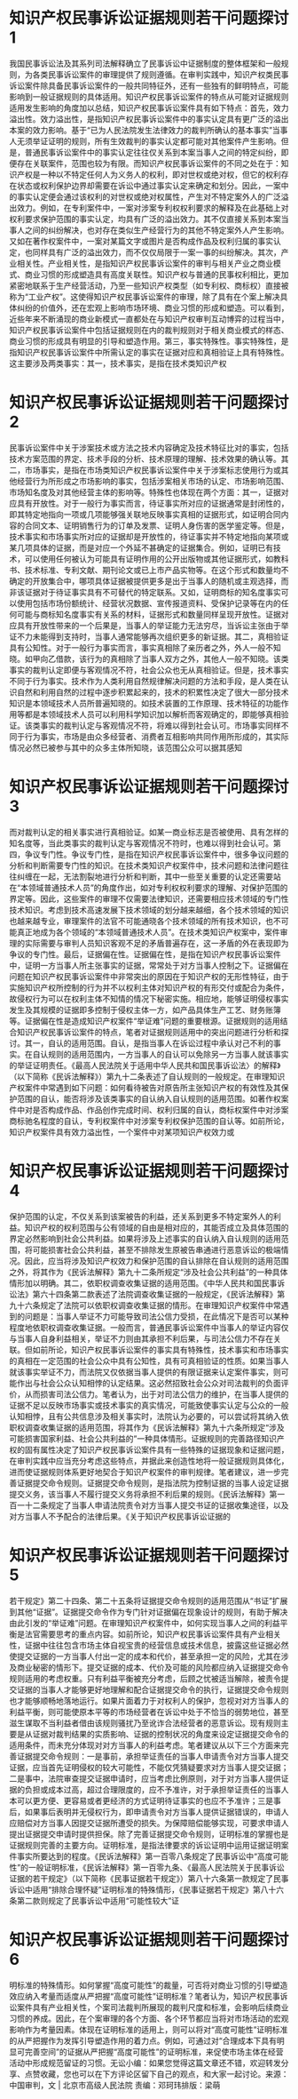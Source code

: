 # 知识产权民事诉讼证据规则若干问题探讨1

我国民事诉讼法及其系列司法解释确立了民事诉讼中证据制度的整体框架和一般规则，为各类民事诉讼案件的审理提供了规则遵循。在审判实践中，知识产权类民事诉讼案件除具备民事诉讼案件的一般共同特征外，还有一些独有的鲜明特点，可能影响到一般证据规则的具体适用。知识产权民事诉讼案件的特点从可能对证据规则适用发生影响的角度加以总结，知识产权民事诉讼案件具有如下特点：首先，效力溢出性。效力溢出性，是指知识产权民事诉讼案件中的事实认定具有更广泛的溢出本案的效力影响。基于“已为人民法院发生法律效力的裁判所确认的基本事实”当事人无须举证证明的规则，所有生效裁判的事实认定都可能对其他案件产生影响。但是，普通民事诉讼案件中的事实认定往往仅关系到本案当事人之间的特定纠纷，即便存在关联案件，范围也较为有限。而知识产权民事诉讼案件的不同之处在于：知识产权是一种以不特定任何人为义务人的权利，即对世权或绝对权，但它的权利存在状态或权利保护边界却需要在诉讼中通过事实认定来确定和划分。因此，一案中的事实认定便会通过该权利的对世权或绝对权属性，产生对不特定案外人的广泛溢出效力。例如，在专利案件中，一案对涉案专利权权利要求的解释及在此基础上对权利要求保护范围的事实认定，均具有广泛的溢出效力。其不仅直接关系到本案当事人之间的纠纷解决，也对存在类似生产经营行为的其他不特定案外人产生影响。又如在著作权案件中，一案对某篇文字或图片是否构成作品及权利归属的事实认定，也同样具有广泛的溢出效力，而不仅仅局限于一案一事的纠纷解决。其次，产业相关性。产业相关性，是指知识产权民事诉讼案件的审判与相关产业之商业模式、商业习惯的形成塑造具有高度关联性。知识产权与普通的民事权利相比，更加紧密地联系于生产经营活动，乃至一些知识产权类型（如专利权、商标权）直接被称为“工业产权”。这使得知识产权民事诉讼案件的审理，除了具有在个案上解决具体纠纷的价值外，还在宏观上影响市场环境、商业习惯的形成和塑造。可以看到，近些年来不断涌现的商业新模式一直都处在与知识产权审判互动博弈的过程当中，知识产权民事诉讼案件中包括证据规则在内的裁判规则对于相关商业模式的样态、商业习惯的形成具有明显的引导和塑造作用。第三，事实特殊性。事实特殊性，是指知识产权民事诉讼案件中所需认定的事实在证据对应和真相验证上具有特殊性。这主要涉及两类事实：其一，技术事实，是指在技术类知识产权

# 知识产权民事诉讼证据规则若干问题探讨2

民事诉讼案件中关于涉案技术或方法之技术内容确定及技术特征比对的事实，包括技术方案范围的界定、技术手段的分析、技术原理的理解、技术效果的确认等。其二，市场事实，是指在市场类知识产权民事诉讼案件中关于涉案标志使用行为或其他经营行为所形成之市场影响的事实，包括涉案相关市场的认定、市场影响范围、市场知名度及对其他经营主体的影响等。特殊性也体现在两个方面：其一，证据对应具有开放性。对于一般行为事实而言，待证事实所对应的证据通常是封闭性的，即其特定地指向一项或几项能够强关联地反映事实真相的证据形式，如证明合同内容的合同文本、证明销售行为的订单及发票、证明人身伤害的医学鉴定等。但是，技术事实和市场事实所对应的证据却是开放性的，待证事实并不特定地指向某项或某几项具体的证据，而是对应一个外延不甚确定的证据集合。例如，证明已有技术，可以使用任何被认为可能具有证明作用的公开出版物或其他证据形式，如教科书、技术标准、专利文献、期刊论文或已上市产品实物等。在这个形式和数量均不确定的开放集合中，哪项具体证据被提供更多是出于当事人的随机或主观选择，而非该证据对于待证事实具有不可替代的特定联系。又如，证明商标的知名度事实可以使用包括市场份额统计、经营状况数据、宣传报道资料、受保护记录等在内的任何可能与商标知名度事实有关系的材料，证据形式和数量同样呈现开放性。证据对应具有开放性带来的一个后果是，当事人的举证能力无法穷尽，当诉讼主张由于举证不力未能得到支持时，当事人通常能够再次组织更多的新证据。其二，真相验证具有公知性。对于一般行为事实而言，事实真相除了亲历者之外，外人一般不知晓。如甲向乙借款，该行为的真相除了当事人双方之外，其他人一般不知晓。该类事实的裁判认定即便与客观情况不符，社会公众也无从真相验证。但是，技术事实不同于行为事实。技术作为人类利用自然规律解决问题的方法和手段，是人类在认识自然和利用自然的过程中逐步积累起来的，技术的积累性决定了很大一部分技术知识是本领域技术人员所普遍知晓的。如技术装置的工作原理、技术特征的功能作用等都是本领域技术人员可以利用科学知识加以解析而客观确定的，即能够真相验证。该类事实的裁判认定与客观情况不符，将难以得到社会认可。市场事实同样不同于行为事实，市场是由众多经营者、消费者互相影响共同作用所形成的，其实际情况必然已被参与其中的众多主体所知晓，该范围公众可以据其感知

# 知识产权民事诉讼证据规则若干问题探讨3

而对裁判认定的相关事实进行真相验证。如某一商业标志是否被使用、具有怎样的知名度等，当此类事实的裁判认定与客观情况不符时，也难以得到社会认可。第四，争议专门性。争议专门性，是指在知识产权民事诉讼案件中，很多争议问题的分析和判断需要专门性的知识。在技术类知识产权案件中，技术问题和法律问题往往纠缠在一起，无法割裂地进行分析和判断，其中一些至关重要的认定还需要站在“本领域普通技术人员”的角度作出，如对专利权权利要求的理解、对保护范围的界定等。因此，这些案件的审理不仅需要法律知识，还需要相应技术领域的专门性技术知识。考虑到技术高速发展下技术领域的划分越来越细，各个技术领域的知识也越来越专业，审理案件的法官不可能通晓各个技术领域的所有技术知识，也不可能真正地成为各个领域的“本领域普通技术人员”。在技术类知识产权案中，案件审理的实际需要与审判人员知识客观不足的矛盾普遍存在，这一矛盾的外在表现即为争议的专门性。最后，证据偏在性。证据偏在性，是指在知识产权民事诉讼案件中，证明一方当事人所主张事实的证据，常常处于对方当事人控制之下。证据偏在问题在知识产权民事诉讼案件中非常突出的原因在于知识产权的无形性特征，由于实施知识产权所控制的行为并不以权利主体对知识产权的有形交付或配合为条件，故侵权行为可以在权利主体不知情的情况下秘密实施。相应地，能够证明侵权事实发生及其规模的证据即多控制于侵权主体一方，如产品具体生产工艺、财务账簿等。证据偏在性是造成知识产权案件“举证难”问题的重要根源。证据规则的适用结合知识产权民事诉讼案件的特点，笔者对证据规则适用中的突出问题进行分析和探讨。其一，自认的适用范围。自认，是指当事人在诉讼过程中承认对己不利的事实。在自认规则的适用范围内，一方当事人的自认可以免除另一方当事人就该事实的举证证明责任。《最高人民法院关于适用中华人民共和国民事诉讼法〉的解释》（以下简称《民诉法解释》）第九十二条表述了自认规则的一般规定。在审理知识产权案件中常遇到如下问题：如何看待被告对原告所主张知识产权的有效性及其保护范围的自认，能否将涉及该类事实的自认纳入自认规则的适用范围。如著作权案件中对是否构成作品、作品创作完成时间、权利归属的自认，商标权案件中对涉案商标驰名程度的自认，专利权案件中对涉案专利权保护范围的自认等。如前所论，知识产权案件具有效力溢出性，一个案件中对某项知识产权效力或

# 知识产权民事诉讼证据规则若干问题探讨4

保护范围的认定，不仅关系到该案被告的利益，还关系到更多不特定案外人的利益。知识产权的权利范围与公有领域的自由是相对应的，其能否成立及具体范围的界定必然影响到社会公共利益。如果将涉及上述事实的自认纳入自认规则的适用范围，将可能损害社会公共利益，甚至不排除发生原被告串通进行恶意诉讼的极端情况。因此，应当将涉及知识产权效力和保护范围的自认排除在自认规则的适用范围之外，将其作为《民诉法解释》第九十二条所规定“涉及社会公共利益”的一种具体情形加以明确。其二，依职权调查收集证据的适用范围。《中华人民共和国民事诉讼法》第六十四条第二款表述了法院调查收集证据的一般规定，《民诉法解释》第九十六条规定了法院可以依职权调查收集证据的情形。在审理知识产权案件中常遇到的问题是：当事人举证不力可能导致司法公信力受损，在此情况下是否可以某种程度地依职权调查收集证据。一般而言，普通民事诉讼案件中当事人的举证内容仅与当事人自身利益相关，举证不力则由其承担不利后果，与司法公信力不存在关联。但如前所论，知识产权民事诉讼案件的事实具有特殊性，技术事实和市场事实的真相在一定范围的社会公众中具有公知性，具有可真相验证的性质。如果当事人就该事实举证不力，而法院又仅依据当事人提供的有限证据来认定案件事实，则可能作出与社会公众认知相悖的认定结果。这必然招致社会公众对司法裁判的负面评价，从而损害司法公信力。笔者认为，出于对司法公信力的维护，在当事人提供的证据不足以反映市场事实或技术事实的真实情况，可能致使事实认定与公众的一般认知相悖，且有公共信息涉及相关事实时，法院认为必要的，可以尝试将其纳入依职权调查收集证据的适用范围，将其作为《民诉法解释》第九十六条所规定“涉及可能损害国家利益、社会公共利益的”一种具体情形。证据规则的完善路径知识产权的固有属性决定了知识产权民事诉讼案件具有一些特殊的证据现象和证据问题，在审判实践中应当充分考虑这些特点，并据此来创造性地将一般证据规则具体化，进而使证据规则体系更好地契合于知识产权案件的审判规律。笔者建议，进一步完善证据提交命令规则。证据提交命令规则，是指法院为控制证据的当事人设定证据提交义务，该当事人不履行提交义务将承担不利后果的规则。《民诉法解释》第一百一十二条规定了当事人申请法院责令对方当事人提交书证的证据收集途径，以及对方当事人不予配合的法律后果。《关于知识产权民事诉讼证据的

# 知识产权民事诉讼证据规则若干问题探讨5

若干规定》第二十四条、第二十五条将证据提交命令规则的适用范围从“书证”扩展到其他“证据”。证据提交命令作为专门针对证据偏在现象设计的规则，有助于解决由此引发的“举证难”问题。在审理知识产权案件中，如何实现当事人之间的利益平衡是法官需要思考的重点内容。如前所论，知识产权民事诉讼案件具有产业相关性，证据中往往包含市场主体自视宝贵的经营信息或技术信息，披露这些证据必然使提交证据的一方当事人付出一定的成本和代价，甚至承担一定的风险，尤其在涉及商业秘密的情形下。提交证据的成本、代价及可能的风险都应纳入证据提交命令规则适用的考虑权重。只有利益平衡被充分考虑，后顾之忧被适当解除，被责令提交证据的当事人才能够更好地理解和配合证据提交命令的执行，证据提交命令规则也才能够顺畅地落地运行。如果片面着力于对权利人的保护，忽视对对方当事人的利益平衡，则可能使原本平等的市场经营者在诉讼中处于不恰当的弱势地位，甚至滋生谋取不当利益者借由该规则骚扰乃至讹诈合法经营者的恶意诉讼。现有规则主要是从证据对裁判结果的实质影响、证据的控制状况的角度来设定证据提交命令的适用条件，而未充分体现对对方当事人的利益考虑。笔者建议从以下三个方面来完善证据提交命令规则：一是事前，承担举证责任的当事人申请责令对方当事人提交证据，应当首先证明侵权的较大可能性，不能仅凭猜疑要求对方当事人提交证据；二是事中，法院审查提交证据申请时，应当考虑比例原则，对于对方当事人提供证据的负担或成本过高，超过合理限度的，应不予准许，对于承担举证责任的当事人本可以更方便、更容易或者更经济的方式证明待证事实的也应不予准许；三是事后，如果事后表明并无侵权行为，即申请责令对方当事人提供证据错误的，申请人应赔偿对方当事人因提交证据所遭受的损失。为保障赔偿能够实现，可要求申请人提出证据提交申请时提供担保。除了完善证据提交命令规则，证明标准的掌握也是证据规则完善的主要方向。证明标准，是指法律要求的诉讼证明中运用证据证明案件事实所要达到的程度。《民诉法解释》第一百零八条规定了民事诉讼中“高度可能性”的一般证明标准，《民诉法解释》第一百零九条、《最高人民法院关于民事诉讼证据的若干规定》（以下简称《民事证据若干规定》）第八十六条第一款规定了民事诉讼中适用“排除合理怀疑”证明标准的特殊情形，《民事证据若干规定》第八十六条第二款则规定了民事诉讼中适用“可能性较大”证

# 知识产权民事诉讼证据规则若干问题探讨6

明标准的特殊情形。如何掌握“高度可能性”的裁量，可否将对商业习惯的引导塑造效应纳入考量而适度从严把握“高度可能性”证明标准？笔者认为，知识产权民事诉讼案件具有产业相关性，个案司法裁判所展现的裁判尺度和标准，会影响后续商业习惯的养成。因此，在个案审理的各个方面、各个环节都应当将对市场活动的宏观影响作为考量因素。体现在证明标准的适用上，则可以将对“高度可能性”证明标准的从严把握作为发挥引导塑造作用的着力点。例如，可通过对“合理成本下具有明显可完善空间”的证据从严把握“高度可能性”的证明标准，来促使市场主体在经营活动中形成规范留证的习惯。无讼小编：如果您觉得这篇文章还不错，欢迎转发分享、点赞收藏，您也可以在下方评论区留下自己的观点，和大家一起讨论。来源：中国审判，文 | 北京市高级人民法院 责编：邓珂玮排版：梁萌


